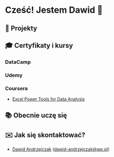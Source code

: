 # Cześć! Jestem Dawid 👋

## 🔧 Projekty

## 🎓 Certyfikaty i kursy 

### DataCamp

### Udemy

### Coursera
- [Excel Power Tools for Data Analysis](https://www.coursera.org/account/accomplishments/verify/47LPEEPZVPZL)

## 📚 Obecnie uczę się

## ✉️ Jak się skontaktować?
- [Dawid Andrzejczak](https://www.linkedin.com/in/dawid-andrzejczak-184353216/)
(dawid-andrzejczak@wp.pl)
